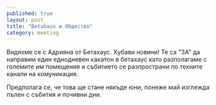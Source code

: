 ```yaml
---
published: true
layout: post
title: "Betahaus и Общество"
category: meeting
---
```


Видяхме се с Адрияна от Бетахаус. Хубави новини! Те са "ЗА" да направим един еднодневен хакатон в бетахаус като разполагаме с големите им помещения и събитието се разпространи по техните канали на комуникация.

Предполага се, че това ще стане някъде юни, понеже май изглежда пълен с събития и почивни дни.
